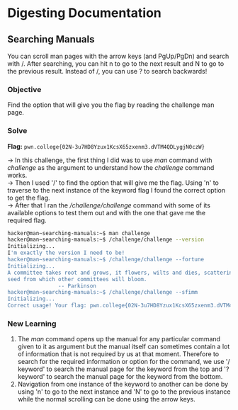 # Digesting Documentation 

## Searching Manuals
You can scroll man pages with the arrow keys (and PgUp/PgDn) and search with /. After searching, you can hit n to go to the next result and N to go to the previous result. Instead of /, you can use ? to search backwards!

### Objective
Find the option that will give you the flag by reading the challenge man page.

### Solve
**Flag:** `pwn.college{02N-3u7HD8Yzux1KcsX65zxenm3.dVTM4QDLygjN0czW}`

-> In this challenge, the first thing I did was to use *man* command with *challenge* as the argument to understand how the *challenge* command works.  
-> Then I used '/' to find the option that will give me the flag. Using 'n' to traverse to the next instance of the keyword flag I found the correct option to get the flag.  
-> After that I ran the */challenge/challenge* command with some of its available options to test them out and with the one that gave me the required flag.

```bash
hacker@man~searching-manuals:~$ man challenge
hacker@man~searching-manuals:~$ /challenge/challenge --version
Initializing...
I'm exactly the version I need to be!
hacker@man~searching-manuals:~$ /challenge/challenge --fortune
Initializing...
A committee takes root and grows, it flowers, wilts and dies, scattering the
seed from which other committees will bloom.
                -- Parkinson
hacker@man~searching-manuals:~$ /challenge/challenge --sfimm
Initializing...
Correct usage! Your flag: pwn.college{02N-3u7HD8Yzux1KcsX65zxenm3.dVTM4QDLygjN0czW}
```

### New Learning
1. The *man* command opens up the manual for any particular command given to it as argument but the manual itself can sometimes contain a lot of information that is not required by us at that moment. Therefore to search for the required information or option for the command, we use '/ keyword' to search the manual page for the keyword from the top and '? keyword' to search the manual page for the keyword from the bottom.  
2. Navigation from one instance of the keyword to another can be done by using 'n' to go to the next instance and 'N' to go to the previous instance while the normal scrolling can be done using the arrow keys.